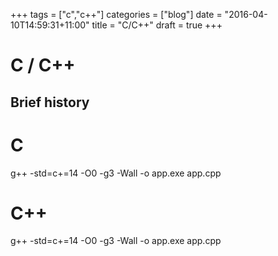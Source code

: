 +++
tags = ["c","c++"]
categories = ["blog"]
date = "2016-04-10T14:59:31+11:00"
title = "C/C++"
draft = true
+++

# C / C++

## Brief history


# C
g++ -std=c+=14 -O0 -g3 -Wall -o app.exe app.cpp



# C++
g++ -std=c+=14 -O0 -g3 -Wall -o app.exe app.cpp